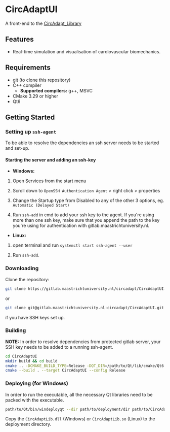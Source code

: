 # CircAdaptUI

A front-end to the [CircAdapt_Library](https://gitlab.maastrichtuniversity.nl/circadapt/CircAdapt_Library)

## Features

- Real-time simulation and visualisation of cardiovascular biomechanics.

## Requirements

- git (to clone this repository)
- C++ compiler
    - **Supported compilers:** g++, MSVC
- CMake 3.29 or higher
- Qt6

## Getting Started

### Setting up `ssh-agent`
To be able to resolve the dependencies an ssh server needs to be started and set-up. 
#### Starting the server and adding an ssh-key
- **Windows:**

1. Open Services from the start menu

2. Scroll down to `OpenSSH Authentication Agent` > right click > properties

3. Change the Startup type from Disabled to any of the other 3 options, eg. `Automatic (Delayed Start)`

4. Run `ssh-add` in cmd to add your ssh key to the agent. If you're using more than one ssh key, make sure that you append the path to the key you're using for authentication with gitlab.maastrichtuniversity.nl.

- **Linux:**

1. open terminal and run `systemctl start ssh-agent --user`

2. Run `ssh-add`.


### Downloading

Clone the repository:

```sh
git clone https://gitlab.maastrichtuniversity.nl/circadapt/CircAdaptUI.git
```
or 
```sh
git clone git@gitlab.maastrichtuniversity.nl:circadapt/CircAdaptUI.git
```
if you have SSH keys set up.

### Building
**NOTE:** In order to resolve dependencies from protected gitlab server, your SSH key needs to be added to a running ssh-agent.
```sh
cd CircAdaptUI
mkdir build && cd build
cmake .. -DCMAKE_BUILD_TYPE=Release -DQT_DIR=/path/to/Qt/lib/cmake/Qt6 -DCMAKE_PREFIX_PATH=/path/to/Qt/lib/cmake
cmake --build . --target CircAdaptUI --config Release
```

### Deploying (for Windows)
In order to run the executable, all the necessary Qt libraries need to be packed with the executable.

~~~sh
path/to/Qt/bin/windeployqt --dir path/to/deployment/dir path/to/CircAdaptUI.exe
~~~

Copy the `CircAdaptLib.dll` (Windows) or `CircAdaptLib.so` (Linux) to the deployment directory.

